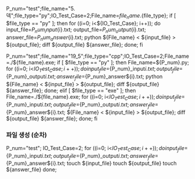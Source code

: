 P_num="test";file_name="5.덱";file_type="py";IO_Test_Case=2;File_name=${file_name}.${file_type};
if [ $file_type == "py" ]; then for ((i=0; i<${IO_Test_Case}; i++));    do
        input_file=${P_num}_input${i}.txt;
        output_file=${P_num}_output${i}.txt;
        answer_file=${P_num}_answer${i}.txt;
        python ${File_name} < ${input_file} > ${output_file};
        diff ${output_file} ${answer_file};
    done;
fi

P_num="test";file_name="19_5";file_type="cpp";IO_Test_Case=2;File_name=./${file_name}.exe;
if [ $file_type == "py" ]; then File_name=${P_num}.py; for ((i=0; i<${IO_Test_Case}; i++)); do
        input_file=${P_num}_input${i}.txt;
        output_file=${P_num}_output${i}.txt;
        answer_file=${P_num}_answer${i}.txt;
        python ${File_name} < ${input_file} > ${output_file};
        diff ${output_file} ${answer_file};
    done;
elif [ $file_type == "exe" ]; then 
    File_name=./${file_name}.exe;
    for ((i=0; i<${IO_Test_Case}; i++)); do
        input_file=${P_num}_input${i}.txt;
        output_file=${P_num}_output${i}.txt;
        answer_file=${P_num}_answer${i}.txt;
        ${File_name} < ${input_file} > ${output_file};
        diff ${output_file} ${answer_file};
    done;
fi

### 파일 생성 (순차)
P_num="test";
IO_Test_Case=2;
for ((i=0; i<${IO_Test_Case}; i++));
do
    input_file=${P_num}_input${i}.txt;
    output_file=${P_num}_output${i}.txt;
    answer_file=${P_num}_answer${i}.txt;
    touch ${input_file}
    touch ${output_file}
    touch ${answer_file}
done;